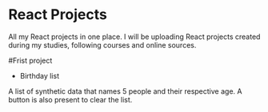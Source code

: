 # React Projects

All my React projects in one place. I will be uploading React projects created during my studies, following courses and online sources.

#Frist project
- Birthday list
<p>A list of synthetic data that names 5 people and their respective age. A button is also present to clear the list. </p>
